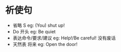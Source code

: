 # 祈使句

- 省略 S
eg: (You) shut up!
- Do 开头
eg: Be quiet
- 表达命令/要求/建议
eg: Help!/Be careful! 没有废话
- 天然表 将来
eg: Open the door!
